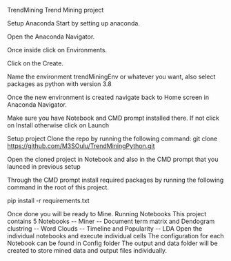 TrendMining
Trend Mining project

Setup Anaconda
Start by setting up anaconda.

Open the Anaconda Navigator.

Once inside click on Environments.

Click on the Create.

Name the environment trendMiningEnv or whatever you want, also select packages as python with version 3.8

Once the new environment is created navigate back to Home screen in Anaconda Navigator.

Make sure you have Notebook and CMD prompt installed there. If not click on Install otherwise click on Launch

Setup project
Clone the repo by running the following command:
git clone https://github.com/M3SOulu/TrendMiningPython.git

Open the cloned project in Notebook and also in the CMD prompt that you launced in previous setup

Through the CMD prompt install required packages by running the following command in the root of this project.

pip install -r requirements.txt

Once done you will be ready to Mine.
Running Notebooks
This project contains 5 Notebooks -- Miner -- Document term matrix and Dendogram clustring -- Word Clouds -- Timeline and Popularity -- LDA
Open the individual notebooks and execute individual cells
The configuration for each Notebook can be found in Config folder
The output and data folder will be created to store mined data and output files individually.